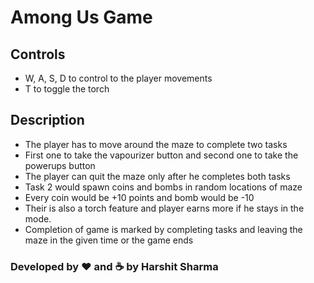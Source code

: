 # Among Us Game

## Controls
* W, A, S, D to control to the player movements
* T to toggle the torch

## Description 
* The player has to move around the maze to complete two tasks
* First one to take the vapourizer button and second one to take the powerups button
* The player can quit the maze only after he completes both tasks
* Task 2 would spawn coins and bombs in random locations of maze
* Every coin would be +10 points and bomb would be -10
* Their is also a torch feature and player earns more if he stays in the mode.
* Completion of game is marked by completing tasks and leaving the maze in the given time or the game ends

### Developed by :heart: and :coffee: by Harshit Sharma